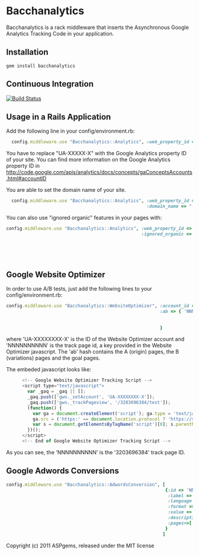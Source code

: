 # Bacchanalytics

Bacchanalytics is a rack middleware that inserts the Asynchronous Google Analytics
Tracking Code in your application.

## <a name="installation">Installation</a>
    gem install bacchanalytics

## <a name="ci">Continuous Integration</a>
[![Build Status](https://secure.travis-ci.org/aspgems/bacchanalytics.png)](http://travis-ci.org/aspgems/bacchanalytics)

## Usage in a Rails Application

Add the following line in your config/environment.rb:

````ruby
  config.middleware.use "Bacchanalytics::Analytics", :web_property_id => "UA-XXXXX-X"
````

You have to replace "UA-XXXXX-X" with the Google Analytics property ID of your site.
You can find more information on the Google Analytics property ID in
http://code.google.com/apis/analytics/docs/concepts/gaConceptsAccounts.html#accountID

You are able to set the domain name of your site.

````ruby
  config.middleware.use "Bacchanalytics::Analytics", :web_property_id => "UA-XXXXX-X"
                                                     :domain_name => ".facturagem.com"
````


You can also use "ignored organic" features in your pages with:

````ruby
config.middleware.use "Bacchanalytics::Analytics", :web_property_id => "UA-XXXXXXX-X",
                                                   :ignored_organic => ["yoursite",
                                                                        "yoursite.com",
                                                                        "www.yoursite.com",
                                                                        "http://www.yoursite.com",
                                                                        "http://yoursite.com"]
````



## Google Website Optimizer

In order to use A/B tests, just add the following lines to your config/environment.rb:

````ruby
config.middleware.use "Bacchanalytics::WebsiteOptimizer", :account_id => 'UA-XXXXXXXX-X',
                                                          :ab => { 'NNNNNNNNNN' => {:a => ["/", "/public/index"],
                                                                                    :b => "/home2",
                                                                                    :goal => "/public/signup"}
                                                          }
````

where 'UA-XXXXXXXX-X' is the ID of the Website Optimizer account and 'NNNNNNNNNN' is the track page id, a key provided in the Website Optimizer javascript. The 'ab' hash contains the A (origin) pages, the B (variations) pages and the goal pages.

The embeded javascript looks like:

````javascript
      <!-- Google Website Optimizer Tracking Script -->
      <script type="text/javascript">
        var _gaq = _gaq || [];
        _gaq.push(['gwo._setAccount', 'UA-XXXXXXXX-X']);
        _gaq.push(['gwo._trackPageview', '/3203696384/test']);
        (function() {
          var ga = document.createElement('script'); ga.type = 'text/javascript'; ga.async = true;
          ga.src = ('https:' == document.location.protocol ? 'https://ssl' : 'http://www') + '.google-analytics.com/ga.js';
          var s = document.getElementsByTagName('script')[0]; s.parentNode.insertBefore(ga, s);
        })();
      </script>
      <!-- End of Google Website Optimizer Tracking Script -->
````

As you can see, the 'NNNNNNNNNN' is the '3203696384' track page ID.


## Google Adwords Conversions

````ruby
config.middleware.use "Bacchanalytics::AdwordsConversion", [
                                                            {:id => 'NNNNNNNNNN',
                                                             :label => 'oIiDCJe__QEQqcrF-gM',
                                                             :language => 'es',
                                                             :format => 3,
                                                             :value => 3.5,
                                                             :description => '',
                                                             :pages=>[ "/welcome", "/en/welcome", "/es/welcome", "/ca/welcome", "/eu/welcome"]
                                                            }
                                                           ]
````

Copyright (c) 2011 ASPgems, released under the MIT license
